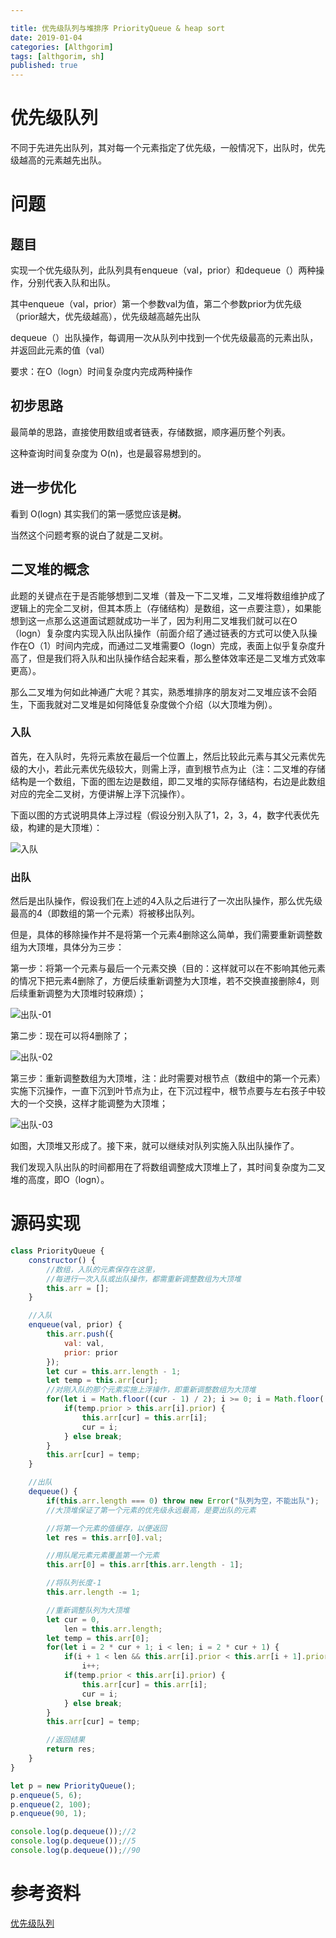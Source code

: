 ```yaml
---

title: 优先级队列与堆排序 PriorityQueue & heap sort
date: 2019-01-04
categories: [Althgorim]
tags: [althgorim, sh]
published: true
---
```


# 优先级队列

不同于先进先出队列，其对每一个元素指定了优先级，一般情况下，出队时，优先级越高的元素越先出队。

# 问题

## 题目

实现一个优先级队列，此队列具有enqueue（val，prior）和dequeue（）两种操作，分别代表入队和出队。

其中enqueue（val，prior）第一个参数val为值，第二个参数prior为优先级（prior越大，优先级越高），优先级越高越先出队

dequeue（）出队操作，每调用一次从队列中找到一个优先级最高的元素出队，并返回此元素的值（val）

要求：在O（logn）时间复杂度内完成两种操作

## 初步思路

最简单的思路，直接使用数组或者链表，存储数据，顺序遍历整个列表。

这种查询时间复杂度为 O(n)，也是最容易想到的。

## 进一步优化

看到 O(logn) 其实我们的第一感觉应该是**树**。

当然这个问题考察的说白了就是二叉树。


## 二叉堆的概念

此题的关键点在于是否能够想到二叉堆（普及一下二叉堆，二叉堆将数组维护成了逻辑上的完全二叉树，但其本质上（存储结构）是数组，这一点要注意），如果能想到这一点那么这道面试题就成功一半了，因为利用二叉堆我们就可以在O（logn）复杂度内实现入队出队操作（前面介绍了通过链表的方式可以使入队操作在O（1）时间内完成，而通过二叉堆需要O（logn）完成，表面上似乎复杂度升高了，但是我们将入队和出队操作结合起来看，那么整体效率还是二叉堆方式效率更高）。

那么二叉堆为何如此神通广大呢？其实，熟悉堆排序的朋友对二叉堆应该不会陌生，下面我就对二叉堆是如何降低复杂度做个介绍（以大顶堆为例）。

### 入队

首先，在入队时，先将元素放在最后一个位置上，然后比较此元素与其父元素优先级的大小，若此元素优先级较大，则需上浮，直到根节点为止（注：二叉堆的存储结构是一个数组，下面的图左边是数组，即二叉堆的实际存储结构，右边是此数组对应的完全二叉树，方便讲解上浮下沉操作）。

下面以图的方式说明具体上浮过程（假设分别入队了1，2，3，4，数字代表优先级，构建的是大顶堆）：

![入队](https://mmbiz.qpic.cn/mmbiz_png/amA0eOhORREsE3pHiaWxY506qRJjEl7wRKaGgbobUkd2CI4faGWkO9p0mYStHoaMJDspF2RpHfYXVJFMs5eyVGQ/640?wx_fmt=png&tp=webp&wxfrom=5&wx_lazy=1&wx_co=1)

### 出队

然后是出队操作，假设我们在上述的4入队之后进行了一次出队操作，那么优先级最高的4（即数组的第一个元素）将被移出队列。

但是，具体的移除操作并不是将第一个元素4删除这么简单，我们需要重新调整数组为大顶堆，具体分为三步：

第一步：将第一个元素与最后一个元素交换（目的：这样就可以在不影响其他元素的情况下把元素4删除了，方便后续重新调整为大顶堆，若不交换直接删除4，则后续重新调整为大顶堆时较麻烦）；

![出队-01](https://mmbiz.qpic.cn/mmbiz_png/amA0eOhORREsE3pHiaWxY506qRJjEl7wRvYz6kWJcuWF2L9atUSiag1hGX1poHdKrKFIPentoGcOicWu3sibDQK09w/640?wx_fmt=png&tp=webp&wxfrom=5&wx_lazy=1&wx_co=1)


第二步：现在可以将4删除了；

![出队-02](https://mmbiz.qpic.cn/mmbiz_png/amA0eOhORREsE3pHiaWxY506qRJjEl7wR6FutHZCT2PNic51riaIm41GibC8vGeLUQtRBJntabDwzm4khTBlXyqVeQ/640?wx_fmt=png&tp=webp&wxfrom=5&wx_lazy=1&wx_co=1)

第三步：重新调整数组为大顶堆，注：此时需要对根节点（数组中的第一个元素）实施下沉操作，一直下沉到叶节点为止，在下沉过程中，根节点要与左右孩子中较大的一个交换，这样才能调整为大顶堆；

![出队-03](https://mmbiz.qpic.cn/mmbiz_png/amA0eOhORREsE3pHiaWxY506qRJjEl7wRx7SezowJZibibZXu3o89JDUVKbdoRI9Uicic8b9sdsGwPEwACMDjicQG2Hg/640?wx_fmt=png&tp=webp&wxfrom=5&wx_lazy=1&wx_co=1)

如图，大顶堆又形成了。接下来，就可以继续对队列实施入队出队操作了。

我们发现入队出队的时间都用在了将数组调整成大顶堆上了，其时间复杂度为二叉堆的高度，即O（logn）。


# 源码实现

```js
class PriorityQueue {
    constructor() {
        //数组，入队的元素保存在这里，
        //每进行一次入队或出队操作，都需重新调整数组为大顶堆
        this.arr = [];
    }

    //入队
    enqueue(val, prior) {
        this.arr.push({
            val: val,
            prior: prior
        });
        let cur = this.arr.length - 1;
        let temp = this.arr[cur];
        //对刚入队的那个元素实施上浮操作，即重新调整数组为大顶堆
        for(let i = Math.floor((cur - 1) / 2); i >= 0; i = Math.floor((i - 1) / 2)) {
            if(temp.prior > this.arr[i].prior) {
                this.arr[cur] = this.arr[i];
                cur = i;
            } else break;
        }
        this.arr[cur] = temp;
    }

    //出队
    dequeue() {
        if(this.arr.length === 0) throw new Error("队列为空，不能出队");
        //大顶堆保证了第一个元素的优先级永远最高，是要出队的元素

        //将第一个元素的值缓存，以便返回
        let res = this.arr[0].val;

        //用队尾元素元素覆盖第一个元素
        this.arr[0] = this.arr[this.arr.length - 1];

        //将队列长度-1
        this.arr.length -= 1;

        //重新调整队列为大顶堆
        let cur = 0,
            len = this.arr.length;
        let temp = this.arr[0];
        for(let i = 2 * cur + 1; i < len; i = 2 * cur + 1) {
            if(i + 1 < len && this.arr[i].prior < this.arr[i + 1].prior)
                i++;
            if(temp.prior < this.arr[i].prior) {
                this.arr[cur] = this.arr[i];
                cur = i;
            } else break;
        }
        this.arr[cur] = temp;

        //返回结果
        return res;
    }
}

let p = new PriorityQueue();
p.enqueue(5, 6);
p.enqueue(2, 100);
p.enqueue(90, 1);

console.log(p.dequeue());//2
console.log(p.dequeue());//5
console.log(p.dequeue());//90
```




# 参考资料

[优先级队列](https://mp.weixin.qq.com/s/bDZmhx2LtXFI03vjEAPeAA)

